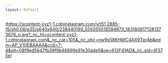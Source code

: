 ```yaml
---
layout: default
---
```


(https://scontent-yyz1-1.cdninstagram.com/v/t51.2885-15/sh0.08/e35/s640x640/238440199_559265018594873_1831808171281373678_n.jpg?_nc_ht=scontent-yyz1-1.cdninstagram.com&_nc_cat=105&_nc_ohc=nw9s58KHWC4AX9TprAb&edm=AP_V10EBAAAA&ccb=7-4&oh=08f9ed5647fb39f9b46899e91e30ade5&oe=612F41AD&_nc_sid=4f375e)
